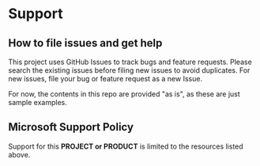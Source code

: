 # Support

## How to file issues and get help  

This project uses GitHub Issues to track bugs and feature requests. Please search the existing 
issues before filing new issues to avoid duplicates.  For new issues, file your bug or 
feature request as a new Issue.

For now, the contents in this repo are provided "as is", as these are just sample examples.

## Microsoft Support Policy  

Support for this **PROJECT or PRODUCT** is limited to the resources listed above.
